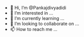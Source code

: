 - 👋 Hi, I’m @Pankajdivyadidi
- 👀 I’m interested in ...
- 🌱 I’m currently learning ...
- 💞️ I’m looking to collaborate on ...
- 📫 How to reach me ...

<!---
Pankajdivyadidi/Pankajdivyadidi is a ✨ special ✨ repository because its `README.md` (this file) appears on your GitHub profile.
You can click the Preview link to take a look at your changes.
--->
